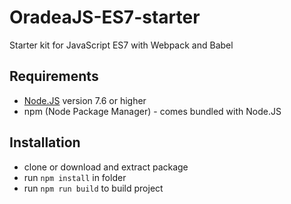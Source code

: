 # OradeaJS-ES7-starter
Starter kit for JavaScript ES7 with Webpack and Babel

## Requirements
- [Node.JS](https://nodejs.org "NodeJS") version 7.6 or higher
- npm (Node Package Manager) - comes bundled with Node.JS

## Installation
- clone or download and extract package
- run `npm install` in folder
- run `npm run build` to build project
